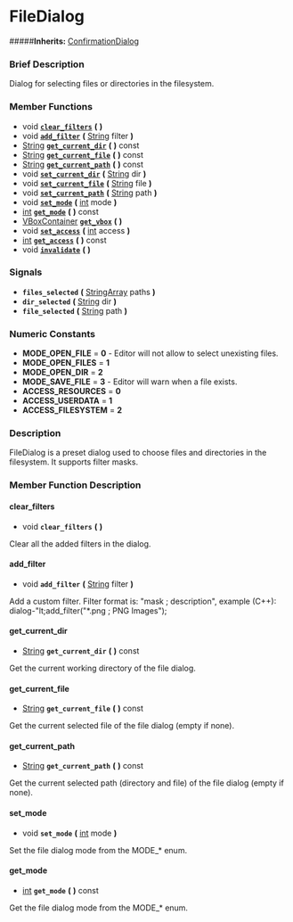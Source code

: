 #  FileDialog  
#####**Inherits:** [ConfirmationDialog](class_confirmationdialog)

###  Brief Description  
Dialog for selecting files or directories in the filesystem.

###  Member Functions 
  * void  **[`clear_filters`](#clear_filters)**  **(** **)**
  * void  **[`add_filter`](#add_filter)**  **(** [String](class_string) filter  **)**
  * [String](class_string)  **[`get_current_dir`](#get_current_dir)**  **(** **)** const
  * [String](class_string)  **[`get_current_file`](#get_current_file)**  **(** **)** const
  * [String](class_string)  **[`get_current_path`](#get_current_path)**  **(** **)** const
  * void  **[`set_current_dir`](#set_current_dir)**  **(** [String](class_string) dir  **)**
  * void  **[`set_current_file`](#set_current_file)**  **(** [String](class_string) file  **)**
  * void  **[`set_current_path`](#set_current_path)**  **(** [String](class_string) path  **)**
  * void  **[`set_mode`](#set_mode)**  **(** [int](class_int) mode  **)**
  * [int](class_int)  **[`get_mode`](#get_mode)**  **(** **)** const
  * [VBoxContainer](class_vboxcontainer)  **[`get_vbox`](#get_vbox)**  **(** **)**
  * void  **[`set_access`](#set_access)**  **(** [int](class_int) access  **)**
  * [int](class_int)  **[`get_access`](#get_access)**  **(** **)** const
  * void  **[`invalidate`](#invalidate)**  **(** **)**

###  Signals  
  *  **`files_selected`**  **(** [StringArray](class_stringarray) paths  **)**
  *  **`dir_selected`**  **(** [String](class_string) dir  **)**
  *  **`file_selected`**  **(** [String](class_string) path  **)**

###  Numeric Constants  
  * **MODE_OPEN_FILE** = **0** - Editor will not allow to select unexisting files.
  * **MODE_OPEN_FILES** = **1**
  * **MODE_OPEN_DIR** = **2**
  * **MODE_SAVE_FILE** = **3** - Editor will warn when a file exists.
  * **ACCESS_RESOURCES** = **0**
  * **ACCESS_USERDATA** = **1**
  * **ACCESS_FILESYSTEM** = **2**

###  Description  
FileDialog is a preset dialog used to choose files and directories in the filesystem. It supports filter masks.

###  Member Function Description  

#### <a name="clear_filters">clear_filters</a>
  * void  **`clear_filters`**  **(** **)**

Clear all the added filters in the dialog.

#### <a name="add_filter">add_filter</a>
  * void  **`add_filter`**  **(** [String](class_string) filter  **)**

Add a custom filter. Filter format is: "mask ; description", example (C++): dialog-"lt;add_filter("*.png ; PNG Images");

#### <a name="get_current_dir">get_current_dir</a>
  * [String](class_string)  **`get_current_dir`**  **(** **)** const

Get the current working directory of the file dialog.

#### <a name="get_current_file">get_current_file</a>
  * [String](class_string)  **`get_current_file`**  **(** **)** const

Get the current selected file of the file dialog (empty if none).

#### <a name="get_current_path">get_current_path</a>
  * [String](class_string)  **`get_current_path`**  **(** **)** const

Get the current selected path (directory and file) of the file dialog (empty if none).

#### <a name="set_mode">set_mode</a>
  * void  **`set_mode`**  **(** [int](class_int) mode  **)**

Set the file dialog mode from the MODE_* enum.

#### <a name="get_mode">get_mode</a>
  * [int](class_int)  **`get_mode`**  **(** **)** const

Get the file dialog mode from the MODE_* enum.
